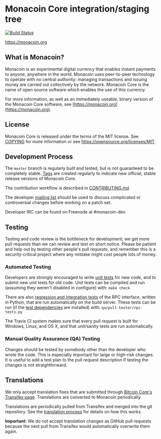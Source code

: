 Monacoin Core integration/staging tree
=====================================

[![Build Status](https://travis-ci.org/monacoin-project/monacoin.svg?branch=master)](https://travis-ci.org/monacoin-project/monacoin)

https://monacoin.org

What is Monacoin?
----------------

Monacoin is an experimental digital currency that enables instant payments to
anyone, anywhere in the world. Monacoin uses peer-to-peer technology to operate
with no central authority: managing transactions and issuing money are carried
out collectively by the network. Monacoin Core is the name of open source
software which enables the use of this currency.

For more information, as well as an immediately useable, binary version of
the Monacoin Core software, see [https://monacoin.org](https://monacoin.org).

License
-------

Monacoin Core is released under the terms of the MIT license. See [COPYING](COPYING) for more
information or see https://opensource.org/licenses/MIT.

Development Process
-------------------

The `master` branch is regularly built and tested, but is not guaranteed to be
completely stable. [Tags](https://github.com/monacoin-project/monacoin/tags) are created
regularly to indicate new official, stable release versions of Monacoin Core.

The contribution workflow is described in [CONTRIBUTING.md](CONTRIBUTING.md).

The developer [mailing list](https://groups.google.com/forum/#!forum/monacoin-dev)
should be used to discuss complicated or controversial changes before working
on a patch set.

Developer IRC can be found on Freenode at #monacoin-dev.

Testing
-------

Testing and code review is the bottleneck for development; we get more pull
requests than we can review and test on short notice. Please be patient and help out by testing
other people's pull requests, and remember this is a security-critical project where any mistake might cost people
lots of money.

### Automated Testing

Developers are strongly encouraged to write [unit tests](/doc/unit-tests.md) for new code, and to
submit new unit tests for old code. Unit tests can be compiled and run
(assuming they weren't disabled in configure) with: `make check`

There are also [regression and integration tests](/qa) of the RPC interface, written
in Python, that are run automatically on the build server.
These tests can be run (if the [test dependencies](/qa) are installed) with: `qa/pull-tester/rpc-tests.py`

The Travis CI system makes sure that every pull request is built for Windows, Linux, and OS X, and that unit/sanity tests are run automatically.

### Manual Quality Assurance (QA) Testing

Changes should be tested by somebody other than the developer who wrote the
code. This is especially important for large or high-risk changes. It is useful
to add a test plan to the pull request description if testing the changes is
not straightforward.

Translations
------------

We only accept translation fixes that are submitted through [Bitcoin Core's Transifex page](https://www.transifex.com/projects/p/bitcoin/).
Translations are converted to Monacoin periodically.

Translations are periodically pulled from Transifex and merged into the git repository. See the
[translation process](doc/translation_process.md) for details on how this works.

**Important**: We do not accept translation changes as GitHub pull requests because the next
pull from Transifex would automatically overwrite them again.
